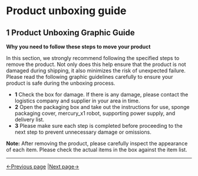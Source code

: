 # Product unboxing guide

## 1 Product Unboxing Graphic Guide

**Why you need to follow these steps to move your product**

In this section, we strongly recommend following the specified steps to remove the product. Not only does this help ensure that the product is not damaged during shipping, it also minimizes the risk of unexpected failure. Please read the following graphic guidelines carefully to ensure your product is safe during the unboxing process.

- **1** Check the box for damage. If there is any damage, please contact the logistics company and supplier in your area in time.
- **2** Open the packaging box and take out the instructions for use, sponge packaging cover, mercury_x1 robot, supporting power supply, and delivery list.
- **3** Please make sure each step is completed before proceeding to the next step to prevent unnecessary damage or omissions.

**Note:** After removing the product, please carefully inspect the appearance of each item. Please check the actual items in the box against the item list.

---

[←Previous page](./4.1-ProductStandardList.md) |[Next page→](./4.3-Power-onTestGuide.md)